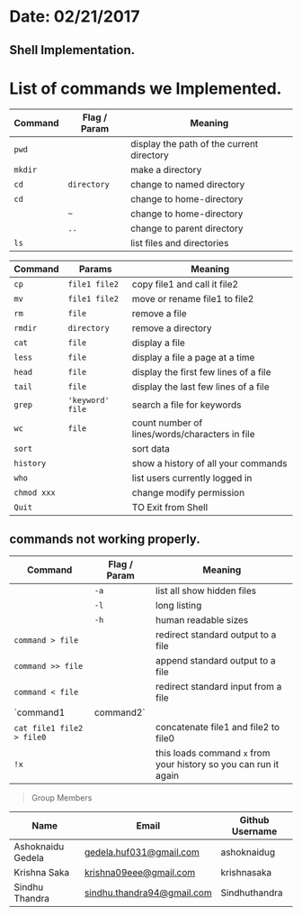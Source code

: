  
# Date: 02/21/2017
## Shell Implementation.
# List of commands we Implemented.

| Command	     | Flag / Param      | Meaning                           |
|----------------|------------|-----------------------------------|
| `pwd`	         |             |display the path of the current directory |
| `mkdir`	     |             |make a directory                  |
| `cd`           |  `directory` |change to named directory         |
| `cd`	         |             |change to home-directory          |
|                |   `~	`      |change to home-directory           |
| 	             |   `..`      |change to parent directory          | 
| `ls	`        |            | list files and directories        |

| Command | Params      |Meaning                                  |
|---------|-----------|-------------------------------|
| `cp `            | `file1 file2`    | copy file1 and call it file2 |
| `mv`             | `file1 file2`    | move or rename file1 to file2 |
| `rm`             | `file`           | remove a file |
| `rmdir`             | `directory`  | remove a directory |
| `cat`             | `file` | display a file |
| `less`             | `file` | display a file a page at a time |
| `head`             | `file` | display the first few lines of a file |
| `tail`             | `file` | display the last few lines of a file |
| `grep`             | `'keyword' file` | search a file for keywords |
| `wc`             | `file` | count number of lines/words/characters in file |
| `sort`               |        | sort data |
| `history`   |        | show a history of all your commands |
| `who`       |               | list users currently logged in |
| `chmod xxx`  |       | change modify permission | 
| `Quit`    |     | TO Exit from Shell | 


## commands not working properly.
| Command	     | Flag / Param      | Meaning                           |
|----------------|------------|-----------------------------------|
|                |    `-a`	  |   list all show hidden files      |
|                |    `-l`	  |    long listing                   |
|                |    `-h`	  |    human readable sizes           |
| `command > file` |          | redirect standard output to a file |
| `command >> file` |         | append standard output to a file |
| `command < file`   |        | redirect standard input from a file |
| `command1 | command2`|      | pipe the output of command1 to the input of command2 |
| `cat file1 file2 > file0`|  | concatenate file1 and file2 to file0 |
| `!x`         |       | this loads command `x` from your history so you can run it again |


>Group Members
>
| Name     | Email   | Github Username |
|----------|---------|-----------------|
| Ashoknaidu Gedela |gedela.huf031@gmail.com | ashoknaidug |
|Krishna Saka   |krishna09eee@gmail.com | krishnasaka |
| Sindhu Thandra  | sindhu.thandra94@gmail.com | Sindhuthandra |

